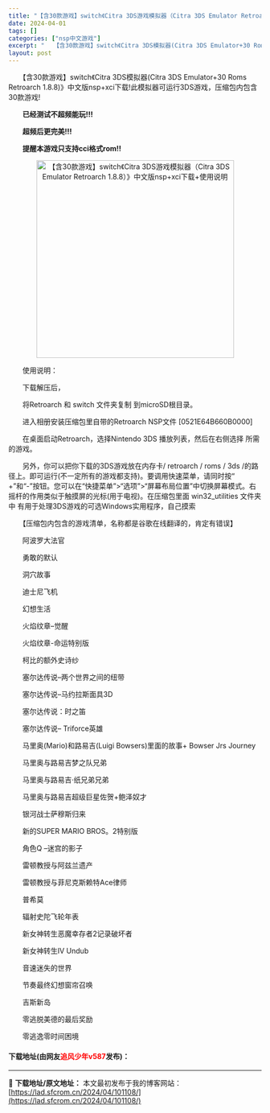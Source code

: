 ```yaml
---
title: "【含30款游戏】switch《Citra 3DS游戏模拟器（Citra 3DS Emulator Retroarch 1.8.8）》中文版nsp+xci下载+使用说明"
date: 2024-04-01
tags: []
categories: ["nsp中文游戏"]
excerpt: "　　【含30款游戏】switch《Citra 3DS模拟器(Citra 3DS Emulator+30 Roms Retroarch 1.8.8)》中文版nsp+xci下载!此模拟器可运行3DS游戏，压缩包内包含30款游戏! 　　已经测试不超频能玩!!! 　　超频后更完美!!! 　　提醒本游戏只支持&hellip;"
layout: post
---
```


 <p>　　【含30款游戏】switch《Citra 3DS模拟器(Citra 3DS Emulator+30 Roms Retroarch 1.8.8)》中文版nsp+xci下载!此模拟器可运行3DS游戏，压缩包内包含30款游戏!</p> <p>　　<strong>已经测试不超频能玩!!!</strong></p> <p><strong>　　超频后更完美!!!</strong></p> <p><strong>　　提醒本游戏只支持cci格式rom!!</strong></p> <p align="center"><img align="" border="0" src="https://lad.sfcrom.cn/wp-content/uploads/2024/04/20240331_6609f20f80f98.webp" width="393" alt="【含30款游戏】switch《Citra 3DS游戏模拟器（Citra 3DS Emulator Retroarch 1.8.8）》中文版nsp+xci下载+使用说明" /></p> <p>　　使用说明：</p> <p>　　下载解压后，</p> <p>　　将Retroarch 和 switch 文件夹复制 到microSD根目录。</p> <p>　　进入相册安装压缩包里自带的Retroarch NSP文件 [0521E64B660B0000]</p> <p>　　在桌面启动Retroarch，选择Nintendo 3DS 播放列表，然后在右侧选择 所需的游戏。</p> <p>　　另外，你可以把你下载的3DS游戏放在内存卡/ retroarch / roms / 3ds /的路径上。即可运行(不一定所有的游戏都支持)。要调用快速菜单，请同时按&ldquo; +&rdquo;和&ldquo;-&rdquo;按钮。您可以在&ldquo;快捷菜单&rdquo;&gt;&ldquo;选项&rdquo;&gt;&ldquo;屏幕布局位置&rdquo;中切换屏幕模式。右摇杆的作用类似于触摸屏的光标(用于电视)。在压缩包里面 win32_utilities 文件夹中 有用于处理3DS游戏的可选Windows实用程序，自己摸索</p> <p>　　【压缩包内包含的游戏清单，名称都是谷歌在线翻译的，肯定有错误】</p> <p>　　阿波罗大法官</p> <p>　　勇敢的默认</p> <p>　　洞穴故事</p> <p>　　迪士尼飞机</p> <p>　　幻想生活</p> <p>　　火焰纹章&ndash;觉醒</p> <p>　　火焰纹章-命运特别版</p> <p>　　柯比的额外史诗纱</p> <p>　　塞尔达传说&ndash;两个世界之间的纽带</p> <p>　　塞尔达传说&ndash;马约拉斯面具3D</p> <p>　　塞尔达传说：时之笛</p> <p>　　塞尔达传说&ndash; Triforce英雄</p> <p>　　马里奥(Mario)和路易吉(Luigi Bowsers)里面的故事+ Bowser Jrs Journey</p> <p>　　马里奥与路易吉梦之队兄弟</p> <p>　　马里奥与路易吉&middot;纸兄弟兄弟</p> <p>　　马里奥与路易吉超级巨星佐贺+鲍泽奴才</p> <p>　　银河战士萨穆斯归来</p> <p>　　新的SUPER MARIO BROS。2特别版</p> <p>　　角色Q &ndash;迷宫的影子</p> <p>　　雷顿教授与阿兹兰遗产</p> <p>　　雷顿教授与菲尼克斯赖特Ace律师</p> <p>　　普希莫</p> <p>　　辐射史陀飞轮年表</p> <p>　　新女神转生恶魔幸存者2记录破坏者</p> <p>　　新女神转生IV Undub</p> <p>　　音速迷失的世界</p> <p>　　节奏最终幻想窗帘召唤</p> <p>　　吉斯新岛</p> <p>　　零逃脱美德的最后奖励</p> <p>　　零逃逸零时间困境</p> <p><h4>下载地址(由网友<font color="red">追风少年v587</font>发布)：</h4></p> 

---
📖 **下载地址/原文地址：** 本文最初发布于我的博客网站：[https://lad.sfcrom.cn/2024/04/101108/](https://lad.sfcrom.cn/2024/04/101108/)
